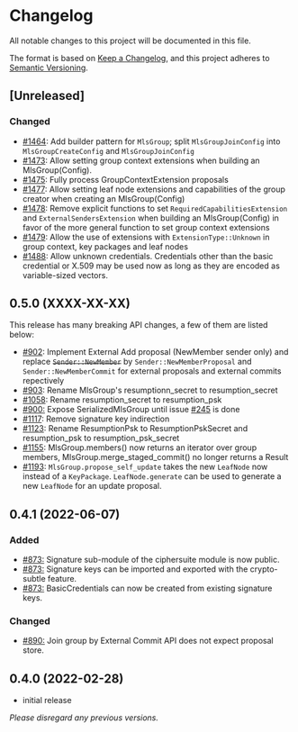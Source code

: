 # Changelog

All notable changes to this project will be documented in this file.

The format is based on [Keep a Changelog](https://keepachangelog.com/en/1.0.0/),
and this project adheres to [Semantic Versioning](https://semver.org/spec/v2.0.0.html).

## [Unreleased]

### Changed

- [#1464](https://github.com/openmls/openmls/pull/1464): Add builder pattern for `MlsGroup`; split `MlsGroupJoinConfig` into `MlsGroupCreateConfig` and `MlsGroupJoinConfig`
- [#1473](https://github.com/openmls/openmls/pull/1473): Allow setting group context extensions when building an MlsGroup(Config).
- [#1475](https://github.com/openmls/openmls/pull/1475): Fully process GroupContextExtension proposals
- [#1477](https://github.com/openmls/openmls/pull/1477): Allow setting leaf node extensions and capabilities of the group creator when creating an MlsGroup(Config)
- [#1478](https://github.com/openmls/openmls/pull/1478): Remove explicit functions to set `RequiredCapabilitiesExtension` and `ExternalSendersExtension` when building an MlsGroup(Config) in favor of the more general function to set group context extensions
- [#1479](https://github.com/openmls/openmls/pull/1479): Allow the use of extensions with `ExtensionType::Unknown` in group context, key packages and leaf nodes
- [#1488](https://github.com/openmls/openmls/pull/1488): Allow unknown credentials. Credentials other than the basic credential or X.509 may be used now as long as they are encoded as variable-sized vectors.

## 0.5.0 (XXXX-XX-XX)

This release has many breaking API changes, a few of them are listed below:

- [#902](https://github.com/openmls/openmls/pull/902): Implement External Add proposal (NewMember sender only) and replace ~~`Sender::NewMember`~~ by `Sender::NewMemberProposal` and `Sender::NewMemberCommit` for external proposals and external commits repectively
- [#903](https://github.com/openmls/openmls/pull/903): Rename MlsGroup's resumptionn_secret to resumption_secret
- [#1058](https://github.com/openmls/openmls/pull/1058): Rename resumption_secret to resumption_psk
- [#900:](https://github.com/openmls/openmls/pull/900) Expose SerializedMlsGroup until issue [#245](https://github.com/openmls/openmls/issues/245) is done
- [#1117](https://github.com/openmls/openmls/pull/1117): Remove signature key indirection
- [#1123](https://github.com/openmls/openmls/pull/1123): Rename ResumptionPsk to ResumptionPskSecret and resumption_psk to resumption_psk_secret
- [#1155](https://github.com/openmls/openmls/pull/1155): MlsGroup.members() now returns an iterator over group members, MlsGroup.merge_staged_commit() no longer returns a Result
- [#1193](https://github.com/openmls/openmls/pull/1193): `MlsGroup.propose_self_update` takes the new `LeafNode` now instead of a `KeyPackage`. `LeafNode.generate` can be used to generate a new `LeafNode` for an update proposal.

## 0.4.1 (2022-06-07)

### Added

- [#873:](https://github.com/openmls/openmls/pull/873) Signature sub-module of the ciphersuite module is now public.
- [#873:](https://github.com/openmls/openmls/pull/873) Signature keys can be imported and exported with the crypto-subtle feature.
- [#873:](https://github.com/openmls/openmls/pull/873) BasicCredentials can now be created from existing signature keys.

### Changed

- [#890:](https://github.com/openmls/openmls/pull/890) Join group by External Commit API does not expect proposal store.

## 0.4.0 (2022-02-28)

- initial release

_Please disregard any previous versions._
